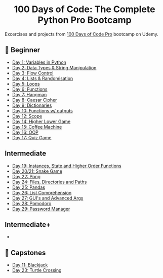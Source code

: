 <h1 align="center">100 Days of Code: The Complete Python Pro Bootcamp
</h1>

Excercises and projects from [100 Days of Code Pro]() bootcamp on Udemy.

## 🔰 Beginner 
- [Day 1: Variables in Python](https://github.com/anubhavsharma515/100-Days-of-Python-Bootcamp/blob/main/beginner/day_1/)
- [Day 2: Data Types & String Manipulation](https://github.com/anubhavsharma515/100-Days-of-Python-Bootcamp/blob/main/beginner/day_2/)
- [Day 3: Flow Control](https://github.com/anubhavsharma515/100-Days-of-Python-Bootcamp/blob/main/beginner/day_3/)
- [Day 4: Lists & Randomisation](https://github.com/anubhavsharma515/100-Days-of-Python-Bootcamp/blob/main/beginner/day_4/)
- [Day 5: Loops](https://github.com/anubhavsharma515/100-Days-of-Python-Bootcamp/blob/main/beginner/day_5/)
- [Day 6: Functions](https://github.com/anubhavsharma515/100-Days-of-Python-Bootcamp/blob/main/beginner/day_6/)
- [Day 7: Hangman](https://github.com/anubhavsharma515/100-Days-of-Python-Bootcamp/blob/main/beginner/day_7/)
- [Day 8: Caesar Cipher](https://github.com/anubhavsharma515/100-Days-of-Python-Bootcamp/blob/main/beginner/day_8/)
- [Day 9: Dictionaries](https://github.com/anubhavsharma515/100-Days-of-Python-Bootcamp/blob/main/beginner/day_9/)
- [Day 10: Functions w/ outputs](https://github.com/anubhavsharma515/100-Days-of-Python-Bootcamp/blob/main/beginner/day_10/)
- [Day 12: Scope](https://github.com/anubhavsharma515/100-Days-of-Python-Bootcamp/blob/main/beginner/day_12/)
- [Day 14: Higher Lower Game](https://github.com/anubhavsharma515/100-Days-of-Python-Bootcamp/blob/main/beginner/day_14/)
- [Day 15: Coffee Machine](https://github.com/anubhavsharma515/100-Days-of-Python-Bootcamp/blob/main/beginner/day_15/)
- [Day 16: OOP](https://github.com/anubhavsharma515/100-Days-of-Python-Bootcamp/blob/main/beginner/day_16/)
- [Day 17: Quiz Game](https://github.com/anubhavsharma515/100-Days-of-Python-Bootcamp/blob/main/beginner/day_17/)

## Intermediate
- [Day 19: Instances, State and Higher Order Functions](https://github.com/anubhavsharma515/100-Days-of-Python-Bootcamp/blob/main/intermediate/day_19/)
- [Day 20/21: Snake Game](https://github.com/anubhavsharma515/100-Days-of-Python-Bootcamp/blob/main/intermediate/day_20_21/)
- [Day 22: Pong](https://github.com/anubhavsharma515/100-Days-of-Python-Bootcamp/blob/main/intermediate/day_22/)
- [Day 24: Files, Directories and Paths](https://github.com/anubhavsharma515/100-Days-of-Python-Bootcamp/blob/main/intermediate/day_24/)
- [Day 25: Pandas](https://github.com/anubhavsharma515/100-Days-of-Python-Bootcamp/blob/main/intermediate/day_25/)
- [Day 26: List Comprehension](https://github.com/anubhavsharma515/100-Days-of-Python-Bootcamp/blob/main/intermediate/day_26/)
- [Day 27: GUI's and Advanced Args](https://github.com/anubhavsharma515/100-Days-of-Python-Bootcamp/blob/main/intermediate/day_27/)
- [Day 28: Pomodoro](https://github.com/anubhavsharma515/100-Days-of-Python-Bootcamp/blob/main/intermediate/day_28/)
- [Day 29: Password Manager](https://github.com/anubhavsharma515/100-Days-of-Python-Bootcamp/blob/main/intermediate/day_29/)

## Intermediate+
-

## 🔰 Capstones
- [Day 11: Blackjack](https://github.com/anubhavsharma515/100-Days-of-Python-Bootcamp/blob/main/capstones/blackjack.py)
- [Day 23: Turtle Crossing](https://github.com/anubhavsharma515/100-Days-of-Python-Bootcamp/blob/main/capstones/day_23/)
